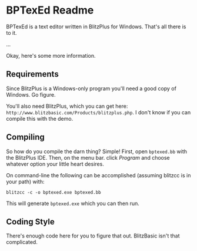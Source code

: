 BPTexEd Readme
==============

BPTexEd is a text editor written in BlitzPlus for Windows. That's all there is
to it.

...

Okay, here's some more information.

Requirements
------------

Since BlitzPlus is a Windows-only program you'll need a good copy of Windows.
Go figure.

You'll also need BlitzPlus, which you can get here:
`http://www.blitzbasic.com/Products/blitzplus.php`.
I don't know if you can compile this with the demo.

Compiling
---------

So how do you compile the darn thing? Simple! First, open `bptexed.bb` with the
BlitzPlus IDE. Then, on the menu bar. click _Program_ and choose whatever
option your little heart desires.

On command-line the following can be accomplished (assuming blitzcc is in your
path) with:

```
blitzcc -c -o bptexed.exe bptexed.bb
```

This will generate `bptexed.exe` which you can then run.

Coding Style
------------

There's enough code here for you to figure that out. BlitzBasic isn't that
complicated.